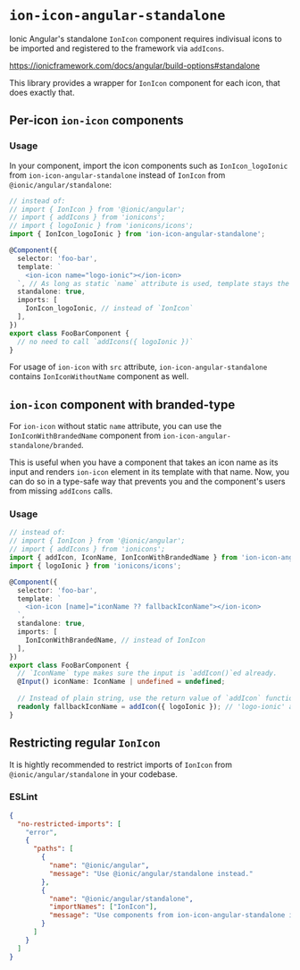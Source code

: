 # `ion-icon-angular-standalone`

Ionic Angular's standalone `IonIcon` component requires indivisual icons to be
imported and registered to the framework via `addIcons`.

https://ionicframework.com/docs/angular/build-options#standalone

This library provides a wrapper for `IonIcon` component for each icon,
that does exactly that.

## Per-icon `ion-icon` components

### Usage

In your component, import the icon components such as `IonIcon_logoIonic` from
`ion-icon-angular-standalone` instead of `IonIcon` from `@ionic/angular/standalone`:

```typescript
// instead of:
// import { IonIcon } from '@ionic/angular';
// import { addIcons } from 'ionicons';
// import { logoIonic } from 'ionicons/icons';
import { IonIcon_logoIonic } from 'ion-icon-angular-standalone';

@Component({
  selector: 'foo-bar',
  template: `
    <ion-icon name="logo-ionic"></ion-icon>
  `, // As long as static `name` attribute is used, template stays the same.
  standalone: true,
  imports: [
    IonIcon_logoIonic, // instead of `IonIcon`
  ],
})
export class FooBarComponent {
  // no need to call `addIcons({ logoIonic })`
}
```

For usage of `ion-icon` with `src` attribute, `ion-icon-angular-standalone` contains 
`IonIconWithoutName` component as well.

## `ion-icon` component with branded-type

For `ion-icon` without static `name` attribute, you can use the `IonIconWithBrandedName` component 
from `ion-icon-angular-standalone/branded`. 

This is useful when you have a component that takes an icon name as its input and renders `ion-icon` 
element in its template with that name. Now, you can do so in a type-safe way that prevents you 
and the component's users from missing `addIcons` calls.

### Usage

```typescript
// instead of:
// import { IonIcon } from '@ionic/angular';
// import { addIcons } from 'ionicons';
import { addIcon, IconName, IonIconWithBrandedName } from 'ion-icon-angular-standalone/branded';
import { logoIonic } from 'ionicons/icons';

@Component({
  selector: 'foo-bar',
  template: `
    <ion-icon [name]="iconName ?? fallbackIconName"></ion-icon>
  `,
  standalone: true,
  imports: [
    IonIconWithBrandedName, // instead of IonIcon
  ],
})
export class FooBarComponent {
  // `IconName` type makes sure the input is `addIcon()`ed already. 
  @Input() iconName: IconName | undefined = undefined;
  
  // Instead of plain string, use the return value of `addIcon` function.
  readonly fallbackIconName = addIcon({ logoIonic }); // 'logo-ionic' as IconName
}
```

## Restricting regular `IonIcon`

It is hightly recommended to restrict imports of `IonIcon` from `@ionic/angular/standalone` in your 
codebase.

### ESLint

```json
{
  "no-restricted-imports": [
    "error",
    {
      "paths": [
        {
          "name": "@ionic/angular",
          "message": "Use @ionic/angular/standalone instead."
        },
        {
          "name": "@ionic/angular/standalone",
          "importNames": ["IonIcon"],
          "message": "Use components from ion-icon-angular-standalone instead."
        }
      ]
    }
  ]
}
```
